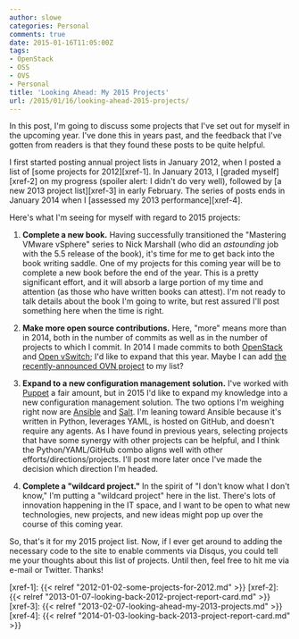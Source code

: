 ```yaml
---
author: slowe
categories: Personal
comments: true
date: 2015-01-16T11:05:00Z
tags:
- OpenStack
- OSS
- OVS
- Personal
title: 'Looking Ahead: My 2015 Projects'
url: /2015/01/16/looking-ahead-2015-projects/
---
```


In this post, I'm going to discuss some projects that I've set out for myself in the upcoming year. I've done this in years past, and the feedback that I've gotten from readers is that they found these posts to be quite helpful.

I first started posting annual project lists in January 2012, when I posted a list of [some projects for 2012][xref-1]. In January 2013, I [graded myself][xref-2] on my progress (spoiler alert: I didn't do very well), followed by [a new 2013 project list][xref-3] in early February. The series of posts ends in January 2014 when I [assessed my 2013 performance][xref-4].

Here's what I'm seeing for myself with regard to 2015 projects:

1. **Complete a new book.** Having successfully transitioned the "Mastering VMware vSphere" series to Nick Marshall (who did an _astounding_ job with the 5.5 release of the book), it's time for me to get back into the book writing saddle. One of my projects for this coming year will be to complete a new book before the end of the year. This is a pretty significant effort, and it will absorb a large portion of my time and attention (as those who have written books can attest). I'm not ready to talk details about the book I'm going to write, but rest assured I'll post something here when the time is right.

2. **Make more open source contributions.** Here, "more" means more than in 2014, both in the number of commits as well as in the number of projects to which I commit. In 2014 I made commits to both [OpenStack][link-4] and [Open vSwitch][link-5]; I'd like to expand that this year. Maybe I can add [the recently-announced OVN project][link-1] to my list?

3. **Expand to a new configuration management solution.** I've worked with [Puppet][link-6] a fair amount, but in 2015 I'd like to expand my knowledge into a new configuration management solution. The two options I'm weighing right now are [Ansible][link-2] and [Salt][link-3]. I'm leaning toward Ansible because it's written in Python, leverages YAML, is hosted on GitHub, and doesn't require any agents. As I have found in previous years, selecting projects that have some synergy with other projects can be helpful, and I think the Python/YAML/GitHub combo aligns well with other efforts/directions/projects. I'll post more later once I've made the decision which direction I'm headed.

4. **Complete a "wildcard project."** In the spirit of "I don't know what I don't know," I'm putting a "wildcard project" here in the list. There's lots of innovation happening in the IT space, and I want to be open to what new technologies, new projects, and new ideas might pop up over the course of this coming year.

So, that's it for my 2015 project list. Now, if I ever get around to adding the necessary code to the site to enable comments via Disqus, you could tell me your thoughts about this list of projects. Until then, feel free to hit me via e-mail or Twitter. Thanks!

[link-1]: http://networkheresy.com/2015/01/13/ovn-bringing-native-virtual-networking-to-ovs/
[link-2]: http://www.ansible.com/home/
[link-3]: http://www.saltstack.com/
[link-4]: http://www.openstack.org/
[link-5]: http://openvswitch.org/
[link-6]: http://puppetlabs.com/
[xref-1]: {{< relref "2012-01-02-some-projects-for-2012.md" >}}
[xref-2]: {{< relref "2013-01-07-looking-back-2012-project-report-card.md" >}}
[xref-3]: {{< relref "2013-02-07-looking-ahead-my-2013-projects.md" >}}
[xref-4]: {{< relref "2014-01-03-looking-back-2013-project-report-card.md" >}}

